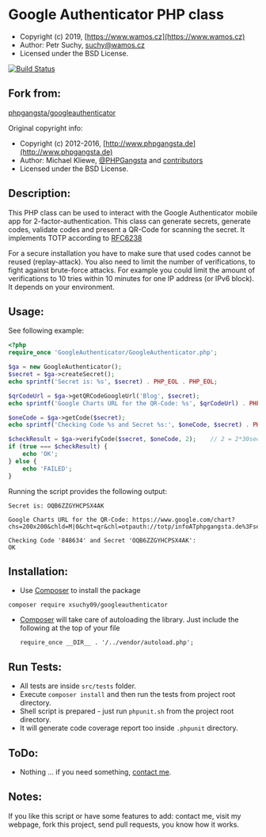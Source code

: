 Google Authenticator PHP class
==============================

* Copyright (c) 2019, [https://www.wamos.cz](https://www.wamos.cz)
* Author: Petr Suchy, [suchy@wamos.cz](mailto:suchy@wamos.cz)
* Licensed under the BSD License.

[![Build Status](https://travis-ci.org/xsuchy09/GoogleAuthenticator.png?branch=master)](https://travis-ci.org/xsuchy09/GoogleAuthenticator)

Fork from:
-----
[phpgangsta/googleauthenticator](https://github.com/PHPGangsta/GoogleAuthenticator)

Original copyright info:
* Copyright (c) 2012-2016, [http://www.phpgangsta.de](http://www.phpgangsta.de)
* Author: Michael Kliewe, [@PHPGangsta](http://twitter.com/PHPGangsta) and [contributors](https://github.com/PHPGangsta/GoogleAuthenticator/graphs/contributors)
* Licensed under the BSD License.

Description:
-----

This PHP class can be used to interact with the Google Authenticator mobile app for 2-factor-authentication. This class
can generate secrets, generate codes, validate codes and present a QR-Code for scanning the secret. It implements TOTP 
according to [RFC6238](https://tools.ietf.org/html/rfc6238)

For a secure installation you have to make sure that used codes cannot be reused (replay-attack). You also need to
limit the number of verifications, to fight against brute-force attacks. For example you could limit the amount of
verifications to 10 tries within 10 minutes for one IP address (or IPv6 block). It depends on your environment.

Usage:
------

See following example:

```php
<?php
require_once 'GoogleAuthenticator/GoogleAuthenticator.php';

$ga = new GoogleAuthenticator();
$secret = $ga->createSecret();
echo sprintf('Secret is: %s', $secret) . PHP_EOL . PHP_EOL;

$qrCodeUrl = $ga->getQRCodeGoogleUrl('Blog', $secret);
echo sprintf('Google Charts URL for the QR-Code: %s', $qrCodeUrl) . PHP_EOL . PHP_EOL;

$oneCode = $ga->getCode($secret);
echo sprintf('Checking Code %s and Secret %s:', $oneCode, $secret) . PHP_EOL;

$checkResult = $ga->verifyCode($secret, $oneCode, 2);    // 2 = 2*30sec clock tolerance
if (true === $checkResult) {
    echo 'OK';
} else {
    echo 'FAILED';
}
```
Running the script provides the following output:
```
Secret is: OQB6ZZGYHCPSX4AK

Google Charts URL for the QR-Code: https://www.google.com/chart?chs=200x200&chld=M|0&cht=qr&chl=otpauth://totp/infoATphpgangsta.de%3Fsecret%3DOQB6ZZGYHCPSX4AK

Checking Code '848634' and Secret 'OQB6ZZGYHCPSX4AK':
OK
```

Installation:
-------------

- Use [Composer](https://getcomposer.org/doc/01-basic-usage.md) to
  install the package
  
```composer require xsuchy09/googleauthenticator```

- [Composer](https://getcomposer.org/doc/01-basic-usage.md) will take care of autoloading
  the library. Just include the following at the top of your file

  `require_once __DIR__ . '/../vendor/autoload.php';`

Run Tests:
----------

- All tests are inside `src/tests` folder.
- Execute `composer install` and then run the tests from project root directory.
- Shell script is prepared - just run `phpunit.sh` from the project root directory.
- It will generate code coverage report too inside `.phpunit` directory.


ToDo:
-----
- Nothing ... if you need something, [contact me](mailto:suchy@wamos.cz).

Notes:
------

If you like this script or have some features to add: contact me, visit my webpage, fork this project, send pull requests, you know how it works.
